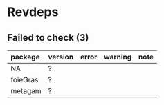 # Revdeps

## Failed to check (3)

|package  |version |error |warning |note |
|:--------|:-------|:-----|:-------|:----|
|NA       |?       |      |        |     |
|foieGras |?       |      |        |     |
|metagam  |?       |      |        |     |


